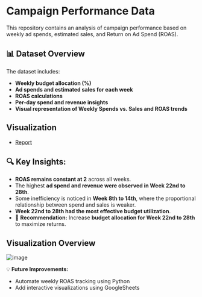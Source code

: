# Campaign Performance Data

This repository contains an analysis of campaign performance based on weekly ad spends, estimated sales, and Return on Ad Spend (ROAS).

## 📊 Dataset Overview
The dataset includes:
- **Weekly budget allocation (%)**
- **Ad spends and estimated sales for each week**
- **ROAS calculations**
- **Per-day spend and revenue insights**
- **Visual representation of Weekly Spends vs. Sales and ROAS trends**
## Visualization
- <a href="https://github.com/shreya-insights/Media-Plan-Analysis/blob/main/Media%20Plan%20analysis.xlsx">Report</a>


## 🔍 Key Insights:
- **ROAS remains constant at 2** across all weeks.
- The highest **ad spend and revenue were observed in Week 22nd to 28th**.
- Some inefficiency is noticed in **Week 8th to 14th**, where the proportional relationship between spend and sales is weaker.
- **Week 22nd to 28th had the most effective budget utilization**.
- 📌 **Recommendation:** Increase **budget allocation for Week 22nd to 28th** to maximize returns.

## Visualization Overview
![image](https://github.com/user-attachments/assets/85101f97-0f2e-4cff-b115-1a9b01a58fc4)


💡 **Future Improvements:**  
- Automate weekly ROAS tracking using Python  
- Add interactive visualizations using GoogleSheets 


